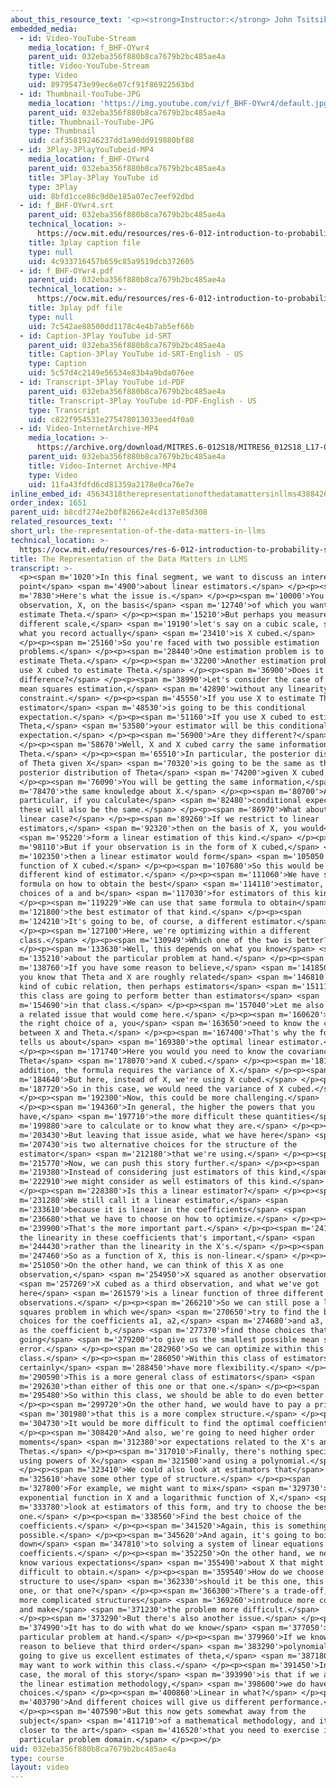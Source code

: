 ```yaml
---
about_this_resource_text: '<p><strong>Instructor:</strong> John Tsitsiklis</p>'
embedded_media:
  - id: Video-YouTube-Stream
    media_location: f_BHF-OYwr4
    parent_uid: 032eba356f880b8ca7679b2bc485ae4a
    title: Video-YouTube-Stream
    type: Video
    uid: 89795473e99ec6e07cf91f86922563bd
  - id: Thumbnail-YouTube-JPG
    media_location: 'https://img.youtube.com/vi/f_BHF-OYwr4/default.jpg'
    parent_uid: 032eba356f880b8ca7679b2bc485ae4a
    title: Thumbnail-YouTube-JPG
    type: Thumbnail
    uid: caf35819246237dd1a90dd919880bf88
  - id: 3Play-3PlayYouTubeid-MP4
    media_location: f_BHF-OYwr4
    parent_uid: 032eba356f880b8ca7679b2bc485ae4a
    title: 3Play-3Play YouTube id
    type: 3Play
    uid: 8bfd1cce86c9d0e185a07ec7eef92dbd
  - id: f_BHF-OYwr4.srt
    parent_uid: 032eba356f880b8ca7679b2bc485ae4a
    technical_location: >-
      https://ocw.mit.edu/resources/res-6-012-introduction-to-probability-spring-2018/part-ii-inference-limit-theorems/the-representation-of-the-data-matters-in-llms/f_BHF-OYwr4.srt
    title: 3play caption file
    type: null
    uid: 4c933716457b659c85a9519dcb372605
  - id: f_BHF-OYwr4.pdf
    parent_uid: 032eba356f880b8ca7679b2bc485ae4a
    technical_location: >-
      https://ocw.mit.edu/resources/res-6-012-introduction-to-probability-spring-2018/part-ii-inference-limit-theorems/the-representation-of-the-data-matters-in-llms/f_BHF-OYwr4.pdf
    title: 3play pdf file
    type: null
    uid: 7c542ae88500dd1178c4e4b7ab5ef66b
  - id: Caption-3Play YouTube id-SRT
    parent_uid: 032eba356f880b8ca7679b2bc485ae4a
    title: Caption-3Play YouTube id-SRT-English - US
    type: Caption
    uid: 5c57d4c2149e56534e83b4a9bda076ee
  - id: Transcript-3Play YouTube id-PDF
    parent_uid: 032eba356f880b8ca7679b2bc485ae4a
    title: Transcript-3Play YouTube id-PDF-English - US
    type: Transcript
    uid: c822f954531e275478013033eed4f0a0
  - id: Video-InternetArchive-MP4
    media_location: >-
      https://archive.org/download/MITRES.6-012S18/MITRES6_012S18_L17-09_300k.mp4
    parent_uid: 032eba356f880b8ca7679b2bc485ae4a
    title: Video-Internet Archive-MP4
    type: Video
    uid: 11fa43fdfd6cd81359a2178e0ca76e7e
inline_embed_id: 45634318therepresentationofthedatamattersinllms43884266
order_index: 1651
parent_uid: b8cdf274e2b0f82662e4cd137e85d308
related_resources_text: ''
short_url: the-representation-of-the-data-matters-in-llms
technical_location: >-
  https://ocw.mit.edu/resources/res-6-012-introduction-to-probability-spring-2018/part-ii-inference-limit-theorems/the-representation-of-the-data-matters-in-llms
title: The Representation of the Data Matters in LLMS
transcript: >-
  <p><span m='1020'>In this final segment, we want to discuss an interesting
  point</span> <span m='4900'>about linear estimators.</span> </p><p><span
  m='7830'>Here's what the issue is.</span> </p><p><span m='10000'>You obtain an
  observation, X, on the basis</span> <span m='12740'>of which you want to
  estimate Theta.</span> </p><p><span m='15210'>But perhaps you measure X on a
  different scale,</span> <span m='19190'>let's say on a cubic scale, so that
  what you record actually</span> <span m='23410'>is X cubed.</span>
  </p><p><span m='25160'>So you're faced with two possible estimation
  problems.</span> </p><p><span m='28440'>One estimation problem is to use X to
  estimate Theta.</span> </p><p><span m='32200'>Another estimation problem is to
  use X cubed to estimate Theta.</span> </p><p><span m='36900'>Does it make a
  difference?</span> </p><p><span m='38990'>Let's consider the case of least
  mean squares estimation,</span> <span m='42890'>without any linearity
  constraint.</span> </p><p><span m='45550'>If you use X to estimate Theta, your
  estimator</span> <span m='48530'>is going to be this conditional
  expectation.</span> </p><p><span m='51160'>If you use X cubed to estimate
  Theta,</span> <span m='53580'>your estimator will be this conditional
  expectation.</span> </p><p><span m='56900'>Are they different?</span>
  </p><p><span m='58670'>Well, X and X cubed carry the same information about
  Theta.</span> </p><p><span m='65510'>In particular, the posterior distribution
  of Theta given X</span> <span m='70320'>is going to be the same as the
  posterior distribution of Theta</span> <span m='74200'>given X cubed.</span>
  </p><p><span m='76090'>You will be getting the same information,</span> <span
  m='78470'>the same knowledge about X.</span> </p><p><span m='80700'>And in
  particular, if you calculate</span> <span m='82480'>conditional expectations,
  these will also be the same.</span> </p><p><span m='86970'>What about the
  linear case?</span> </p><p><span m='89260'>If we restrict to linear
  estimators,</span> <span m='92320'>then on the basis of X, you would</span>
  <span m='95220'>form a linear estimation of this kind.</span> </p><p><span
  m='98110'>But if your observation is in the form of X cubed,</span> <span
  m='102350'>then a linear estimator would form</span> <span m='105050'>a linear
  function of X cubed.</span> </p><p><span m='107680'>So this would be a
  different kind of estimator.</span> </p><p><span m='111060'>We have seen a
  formula on how to obtain the best</span> <span m='114110'>estimator, the best
  choices of a and b</span> <span m='117030'>for estimators of this kind.</span>
  </p><p><span m='119229'>We can use that same formula to obtain</span> <span
  m='121800'>the best estimator of that kind.</span> </p><p><span
  m='124210'>It's going to be, of course, a different estimator.</span>
  </p><p><span m='127100'>Here, we're optimizing within a different
  class.</span> </p><p><span m='130949'>Which one of the two is better?</span>
  </p><p><span m='133630'>Well, this depends on what you know</span> <span
  m='135210'>about the particular problem at hand.</span> </p><p><span
  m='138760'>If you have some reason to believe,</span> <span m='141850'>or if
  you know that Theta and X are roughly related</span> <span m='146810'>by some
  kind of cubic relation, then perhaps estimators</span> <span m='151110'>in
  this class are going to perform better than estimators</span> <span
  m='154690'>in that class.</span> </p><p><span m='157040'>Let me also point out
  a related issue that would come here.</span> </p><p><span m='160620'>To find
  the right choice of a, you</span> <span m='163650'>need to know the covariance
  between X and Theta.</span> </p><p><span m='167400'>That's why the formula
  tells us about</span> <span m='169380'>the optimal linear estimator.</span>
  </p><p><span m='171740'>Here you would you need to know the covariance between
  Theta</span> <span m='178070'>and X cubed.</span> </p><p><span m='181140'>In
  addition, the formula requires the variance of X.</span> </p><p><span
  m='184640'>But here, instead of X, we're using X cubed.</span> </p><p><span
  m='187720'>So in this case, we would need the variance of X cubed.</span>
  </p><p><span m='192300'>Now, this could be more challenging.</span>
  </p><p><span m='194360'>In general, the higher the powers that you
  have,</span> <span m='197710'>the more difficult these quantities</span> <span
  m='199880'>are to calculate or to know what they are.</span> </p><p><span
  m='203430'>But leaving that issue aside, what we have here</span> <span
  m='207430'>is two alternative choices for the structure of the
  estimator</span> <span m='212180'>that we're using.</span> </p><p><span
  m='215770'>Now, we can push this story further.</span> </p><p><span
  m='219380'>Instead of considering just estimators of this kind,</span> <span
  m='222910'>we might consider as well estimators of this kind.</span>
  </p><p><span m='228380'>Is this a linear estimator?</span> </p><p><span
  m='231280'>We still call it a linear estimator,</span> <span
  m='233610'>because it is linear in the coefficients</span> <span
  m='236680'>that we have to choose on how to optimize.</span> </p><p><span
  m='239900'>That's the more important part.</span> </p><p><span m='241440'>It's
  the linearity in these coefficients that's important,</span> <span
  m='244430'>rather than the linearity in the X's.</span> </p><p><span
  m='247460'>So as a function of X, this is non-linear.</span> </p><p><span
  m='251050'>On the other hand, we can think of this X as one
  observation,</span> <span m='254950'>X squared as another observation,</span>
  <span m='257269'>X cubed as a third observation, and what we've got
  here</span> <span m='261579'>is a linear function of three different
  observations.</span> </p><p><span m='266210'>So we can still pose a least
  squares problem in which we</span> <span m='270650'>try to find the best
  choices for the coefficients a1, a2,</span> <span m='274680'>and a3, as well
  as the coefficient b,</span> <span m='277370'>find those choices that they're
  going</span> <span m='279200'>to give us the smallest possible mean squared
  error.</span> </p><p><span m='282960'>So we can optimize within this
  class.</span> </p><p><span m='286050'>Within this class of estimators, we
  certainly</span> <span m='288450'>have more flexibility.</span> </p><p><span
  m='290590'>This is a more general class of estimators</span> <span
  m='292630'>than either of this one or that one.</span> </p><p><span
  m='295480'>So within this class, we should be able to do even better.</span>
  </p><p><span m='299720'>On the other hand, we would have to pay a price</span>
  <span m='301980'>that this is a more complex structure.</span> </p><p><span
  m='304730'>It would be more difficult to find the optimal coefficients.</span>
  </p><p><span m='308420'>And also, we're going to need higher order
  moments</span> <span m='312380'>or expectations related to the X's and the
  Thetas.</span> </p><p><span m='317010'>Finally, there's nothing special in us
  using powers of X</span> <span m='321500'>and using a polynomial.</span>
  </p><p><span m='323410'>We could also look at estimators that</span> <span
  m='325610'>have some other type of structure.</span> </p><p><span
  m='327800'>For example, we might want to mix</span> <span m='329730'>an
  exponential function in X and a logarithmic function of X,</span> <span
  m='333780'>look at estimators of this form, and try to choose the best
  one.</span> </p><p><span m='338560'>Find the best choice of the
  coefficients.</span> </p><p><span m='341520'>Again, this is something that is
  possible.</span> </p><p><span m='345620'>And again, it's going to boil
  down</span> <span m='347810'>to solving a system of linear equations in the
  coefficients.</span> </p><p><span m='352250'>On the other hand, we need to
  know various expectations</span> <span m='355490'>about X that might be
  difficult to obtain.</span> </p><p><span m='359540'>How do we choose which
  structure to use</span> <span m='362330'>should it be this one, this one, this
  one, or that one?</span> </p><p><span m='366300'>There's a trade-off, that
  more complicated structures</span> <span m='369260'>introduce more complexity
  and make</span> <span m='371230'>the problem more difficult.</span>
  </p><p><span m='373290'>But there's also another issue.</span> </p><p><span
  m='374990'>It has to do with what do we know</span> <span m='377050'>about the
  particular problem at hand.</span> </p><p><span m='379960'>If we know or have
  reason to believe that third order</span> <span m='383290'>polynomials are
  going to give us excellent estimates of theta,</span> <span m='387180'>then we
  may want to work within this class.</span> </p><p><span m='391450'>In any
  case, the moral of this story</span> <span m='393990'>is that if we are to use
  the linear estimation methodology,</span> <span m='398600'>we do have some
  choices.</span> </p><p><span m='400860'>Linear in what?</span> </p><p><span
  m='403790'>And different choices will give us different performance.</span>
  </p><p><span m='407590'>But this now gets somewhat away from the
  subject</span> <span m='411710'>of a mathematical methodology, and it gets
  closer to the art</span> <span m='416520'>that you need to exercise in any
  particular problem domain.</span> </p><p></p>
uid: 032eba356f880b8ca7679b2bc485ae4a
type: course
layout: video
---
```

